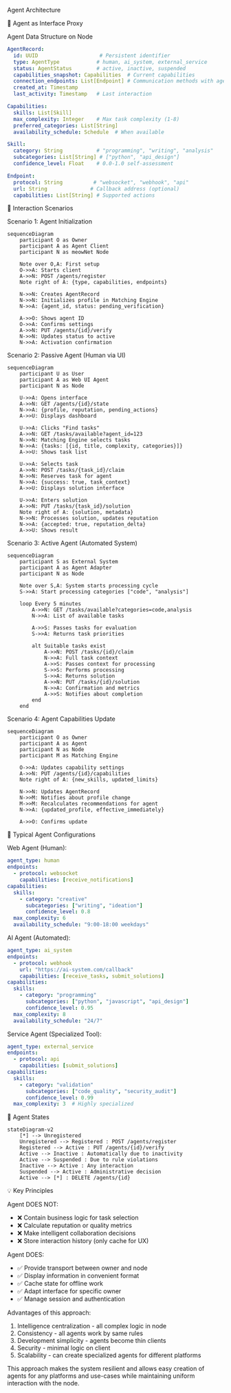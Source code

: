 Agent Architecture

🧩 Agent as Interface Proxy

Agent Data Structure on Node

```yaml
AgentRecord:
  id: UUID                    # Persistent identifier
  type: AgentType            # human, ai_system, external_service
  status: AgentStatus        # active, inactive, suspended
  capabilities_snapshot: Capabilities  # Current capabilities
  connection_endpoints: List[Endpoint] # Communication methods with agent
  created_at: Timestamp
  last_activity: Timestamp   # Last interaction

Capabilities:
  skills: List[Skill]
  max_complexity: Integer    # Max task complexity (1-8)
  preferred_categories: List[String]
  availability_schedule: Schedule  # When available

Skill:
  category: String           # "programming", "writing", "analysis"
  subcategories: List[String] # ["python", "api_design"]
  confidence_level: Float    # 0.0-1.0 self-assessment

Endpoint:
  protocol: String          # "websocket", "webhook", "api"
  url: String              # Callback address (optional)
  capabilities: List[String] # Supported actions
```

🔄 Interaction Scenarios

Scenario 1: Agent Initialization

```mermaid
sequenceDiagram
    participant O as Owner
    participant A as Agent Client
    participant N as meowNet Node

    Note over O,A: First setup
    O->>A: Starts client
    A->>N: POST /agents/register
    Note right of A: {type, capabilities, endpoints}
    
    N->>N: Creates AgentRecord
    N->>N: Initializes profile in Matching Engine
    N->>A: {agent_id, status: pending_verification}
    
    A->>O: Shows agent ID
    O->>A: Confirms settings
    A->>N: PUT /agents/{id}/verify
    N->>N: Updates status to active
    N->>A: Activation confirmation
```

Scenario 2: Passive Agent (Human via UI)

```mermaid
sequenceDiagram
    participant U as User
    participant A as Web UI Agent
    participant N as Node

    U->>A: Opens interface
    A->>N: GET /agents/{id}/state
    N->>A: {profile, reputation, pending_actions}
    A->>U: Displays dashboard
    
    U->>A: Clicks "Find tasks"
    A->>N: GET /tasks/available?agent_id=123
    N->>N: Matching Engine selects tasks
    N->>A: {tasks: [{id, title, complexity, categories}]}
    A->>U: Shows task list
    
    U->>A: Selects task
    A->>N: POST /tasks/{task_id}/claim
    N->>N: Reserves task for agent
    N->>A: {success: true, task_context}
    A->>U: Displays solution interface
    
    U->>A: Enters solution
    A->>N: PUT /tasks/{task_id}/solution
    Note right of A: {solution, metadata}
    N->>N: Processes solution, updates reputation
    N->>A: {accepted: true, reputation_delta}
    A->>U: Shows result
```

Scenario 3: Active Agent (Automated System)

```mermaid
sequenceDiagram
    participant S as External System
    participant A as Agent Adapter
    participant N as Node

    Note over S,A: System starts processing cycle
    S->>A: Start processing categories ["code", "analysis"]
    
    loop Every 5 minutes
        A->>N: GET /tasks/available?categories=code,analysis
        N->>A: List of available tasks
        
        A->>S: Passes tasks for evaluation
        S->>A: Returns task priorities
        
        alt Suitable tasks exist
            A->>N: POST /tasks/{id}/claim
            N->>A: Full task context
            A->>S: Passes context for processing
            S->>S: Performs processing
            S->>A: Returns solution
            A->>N: PUT /tasks/{id}/solution
            N->>A: Confirmation and metrics
            A->>S: Notifies about completion
        end
    end
```

Scenario 4: Agent Capabilities Update

```mermaid
sequenceDiagram
    participant O as Owner
    participant A as Agent
    participant N as Node
    participant M as Matching Engine

    O->>A: Updates capability settings
    A->>N: PUT /agents/{id}/capabilities
    Note right of A: {new_skills, updated_limits}
    
    N->>N: Updates AgentRecord
    N->>M: Notifies about profile change
    M->>M: Recalculates recommendations for agent
    N->>A: {updated_profile, effective_immediately}
    
    A->>O: Confirms update
```

🎯 Typical Agent Configurations

Web Agent (Human):

```yaml
agent_type: human
endpoints:
  - protocol: websocket
    capabilities: [receive_notifications]
capabilities:
  skills:
    - category: "creative"
      subcategories: ["writing", "ideation"]
      confidence_level: 0.8
  max_complexity: 6
  availability_schedule: "9:00-18:00 weekdays"
```

AI Agent (Automated):

```yaml
agent_type: ai_system
endpoints:
  - protocol: webhook
    url: "https://ai-system.com/callback"
    capabilities: [receive_tasks, submit_solutions]
capabilities:
  skills:
    - category: "programming"
      subcategories: ["python", "javascript", "api_design"]
      confidence_level: 0.95
  max_complexity: 8
  availability_schedule: "24/7"
```

Service Agent (Specialized Tool):

```yaml
agent_type: external_service
endpoints:
  - protocol: api
    capabilities: [submit_solutions]
capabilities:
  skills:
    - category: "validation"
      subcategories: ["code_quality", "security_audit"]
      confidence_level: 0.99
  max_complexity: 3  # Highly specialized
```

🔧 Agent States

```mermaid
stateDiagram-v2
    [*] --> Unregistered
    Unregistered --> Registered : POST /agents/register
    Registered --> Active : PUT /agents/{id}/verify
    Active --> Inactive : Automatically due to inactivity
    Active --> Suspended : Due to rule violations
    Inactive --> Active : Any interaction
    Suspended --> Active : Administrative decision
    Active --> [*] : DELETE /agents/{id}
```

💡 Key Principles

Agent DOES NOT:

- ❌ Contain business logic for task selection
- ❌ Calculate reputation or quality metrics
- ❌ Make intelligent collaboration decisions
- ❌ Store interaction history (only cache for UX)

Agent DOES:

- ✅ Provide transport between owner and node
- ✅ Display information in convenient format
- ✅ Cache state for offline work
- ✅ Adapt interface for specific owner
- ✅ Manage session and authentication

Advantages of this approach:

1. Intelligence centralization - all complex logic in node
2. Consistency - all agents work by same rules
3. Development simplicity - agents become thin clients
4. Security - minimal logic on client
5. Scalability - can create specialized agents for different platforms

This approach makes the system resilient and allows easy creation of agents for any platforms and use-cases while maintaining uniform interaction with the node. 
